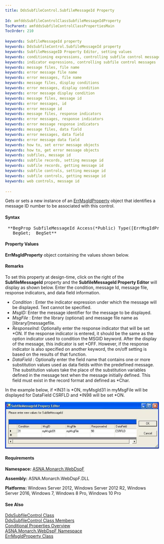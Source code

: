 ```yaml
---
title: DdsSubfileControl.SubfileMessageId Property

Id: amfddsSubfileControlClassSubfileMessageIdProperty
TocParent: amfddsSubfileControlClassPropertiesMain
TocOrder: 210

keywords: SubfileMessageId property
keywords: DdsSubfileControl.SubfileMessageId property
keywords: SubfileMessageID Property Editor, setting values
keywords: conditioning expressions, controlling subfile control messages
keywords: indicator expressions, controlling subfile control messages
keywords: message files, file name
keywords: error message file name
keywords: error messages, file name
keywords: message files, display conditions
keywords: error messages, display condition
keywords: error message display condition
keywords: message files, message id
keywords: error messages, id
keywords: error message id
keywords: message files, response indicators
keywords: error messages, response indicators
keywords: error message response indicators
keywords: message files, data field
keywords: error messages, data field
keywords: error message data field
keywords: how to, set error message objects
keywords: how to, get error message objects
keywords: subfiles, message id
keywords: subfile records, setting message id
keywords: subfile records, getting message id
keywords: subfile controls, setting message id
keywords: subfile controls, getting message id
keywords: web controls, message id

---
```


Gets or sets a new instance of an [ ErrMsgIdProperty](amfErrMsgIdPropertyClass.html) object that identifies a message ID number to be associated with this control.

#### Syntax
<pre class="prettyprint"> **BegProp SubfileMessageId Access(*Public) Type([ErrMsgIdProperty](amfErrMsgIdPropertyClass.html))
   BegGet;  BegSet** </pre>

#### Property Values
**ErrMsgIdProperty** object containing the values shown below.

#### Remarks
To set this property at design-time, click on the right of the **SubfileMessageId** property and the **SubfileMessageId Property Editor** will display as shown below. Enter the condition, message Id, message file, response indicators, and data field information. 

- *Condition* : Enter the indicator expression under
        which the message will be displayed. Text cannot be
        specified.
- *MsgID:*  Enter the message identifier for the message
        to be displayed.
- *MsgFile* : Enter the library (optional) and message
        file name as [library/]messagefile.
- *ResponseInd:*  Optionally enter the response
        indicator that will be set *ON. If the response indicator
        is entered, it should be the same as the option indicator
        used to condition the MSGID keyword. After the display of
        the message, this indicator is set *OFF. However, if the
        response indicator is also specified on another keyword,
        the on/off setting is based on the results of that
        function.
- *DataField* : Optionally enter the field name that
        contains one or more substitution values used as data
        fields within the predefined message. The substitution
        values take the place of the substitution variables defined
        in the message text when the message initially defined.
        This field must exist in the record format and defined as
        *Char.

In the example below, if *IN31 is *ON, myMsgId31 in myMsgFile will be displayed for DataField CSRFLD and *IN98 will be set *ON.

![](Images/zzSubfileControlSubfileMessageId.JPG) 

#### Requirements
**Namespace:** [ASNA.Monarch.WebDspF](amfWebDspFNamespace.html)

**Assembly:** ASNA.Monarch.WebDspF.DLL

**Platforms:** Windows Server 2012, Windows Server 2012 R2, Windows Server 2016, Windows 7, Windows 8 Pro, Windows 10 Pro

#### See Also
[ DdsSubfileControl Class](amfddsSubfileControlClass.html) <br /> [ DdsSubfileControl Class Members](amfddsSubfileControlClassMembers.html) <br /> [Conditional Properties Overview](amfconConditionalPropertiesOverview.html) <br />[ ASNA.Monarch.WebDspF Namespace](amfWebDspFNamespace.html)<br />[ ErrMsgIdProperty Class](amfErrMsgIdPropertyClass.html) 
